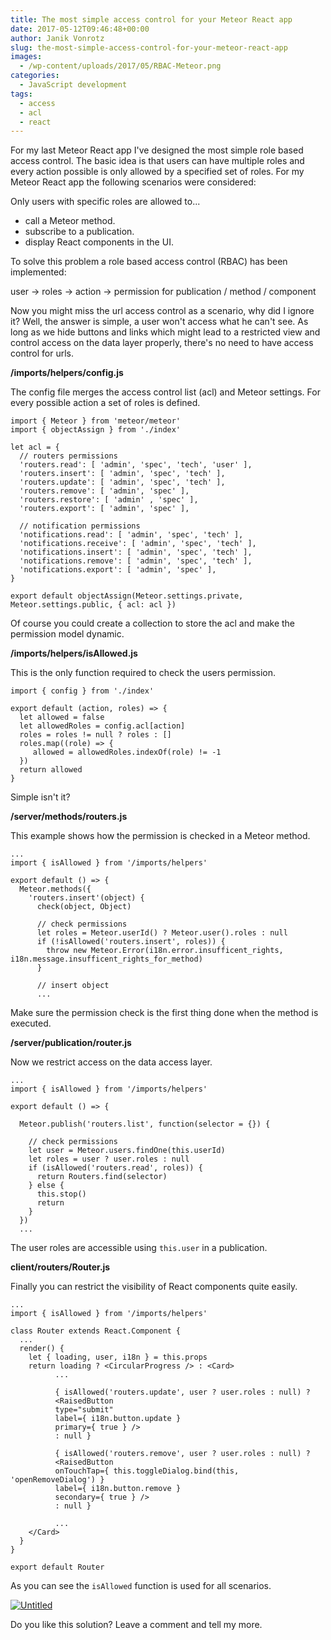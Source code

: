 ```yaml
---
title: The most simple access control for your Meteor React app
date: 2017-05-12T09:46:48+00:00
author: Janik Vonrotz
slug: the-most-simple-access-control-for-your-meteor-react-app
images:
  - /wp-content/uploads/2017/05/RBAC-Meteor.png
categories:
  - JavaScript development
tags:
  - access
  - acl
  - react
---
```

For my last Meteor React app I've designed the most simple role based access control. The basic idea is that users can have multiple roles and every action possible is only allowed by a specified set of roles. For my Meteor React app the following scenarios were considered: 
<!--more-->

Only users with specific roles are allowed to...

 * call a Meteor method.
 * subscribe to a publication.
 * display React components in the UI.

To solve this problem a role based access control (RBAC) has been implemented:

user -> roles -> action -> permission for publication / method / component

Now you might miss the url access control as a scenario, why did I ignore it? Well, the answer is simple, a user won't access what he can't see. As long as we hide buttons and links which might lead to a restricted view and control access on the data layer properly, there's no need to have access control for urls.

**/imports/helpers/config.js**

The config file merges the access control list (acl) and Meteor settings. For every possible action a set of roles is defined.

```
import { Meteor } from 'meteor/meteor'
import { objectAssign } from './index'

let acl = {
  // routers permissions
  'routers.read': [ 'admin', 'spec', 'tech', 'user' ],
  'routers.insert': [ 'admin', 'spec', 'tech' ],
  'routers.update': [ 'admin', 'spec', 'tech' ],
  'routers.remove': [ 'admin', 'spec' ],
  'routers.restore': [ 'admin' , 'spec' ],
  'routers.export': [ 'admin', 'spec' ],

  // notification permissions
  'notifications.read': [ 'admin', 'spec', 'tech' ],
  'notifications.receive': [ 'admin', 'spec', 'tech' ],
  'notifications.insert': [ 'admin', 'spec', 'tech' ],
  'notifications.remove': [ 'admin', 'spec', 'tech' ],
  'notifications.export': [ 'admin', 'spec' ],
}

export default objectAssign(Meteor.settings.private, Meteor.settings.public, { acl: acl })
```

Of course you could create a collection to store the acl and make the permission model dynamic.

**/imports/helpers/isAllowed.js**

This is the only function required to check the users permission.

```
import { config } from './index'

export default (action, roles) => {
  let allowed = false
  let allowedRoles = config.acl[action]
  roles = roles != null ? roles : []
  roles.map((role) => {
     allowed = allowedRoles.indexOf(role) != -1
  })
  return allowed
}
```

Simple isn't it?

**/server/methods/routers.js**

This example shows how the permission is checked in a Meteor method.

```
...
import { isAllowed } from '/imports/helpers'

export default () => {
  Meteor.methods({
    'routers.insert'(object) {
      check(object, Object)

      // check permissions
      let roles = Meteor.userId() ? Meteor.user().roles : null
      if (!isAllowed('routers.insert', roles)) {
        throw new Meteor.Error(i18n.error.insufficent_rights, i18n.message.insufficent_rights_for_method)
      }

      // insert object
      ...
```

Make sure the permission check is the first thing done when the method is executed.

**/server/publication/router.js**

Now we restrict access on the data access layer.

```
...
import { isAllowed } from '/imports/helpers'

export default () => {

  Meteor.publish('routers.list', function(selector = {}) {

    // check permissions
    let user = Meteor.users.findOne(this.userId)
    let roles = user ? user.roles : null
    if (isAllowed('routers.read', roles)) {
      return Routers.find(selector)
    } else {
      this.stop()
      return
    }
  })
  ...
```

The user roles are accessible using `this.user` in a publication.

**client/routers/Router.js**

Finally you can restrict the visibility of React components quite easily.

```
...
import { isAllowed } from '/imports/helpers'

class Router extends React.Component {
  ...
  render() {
    let { loading, user, i18n } = this.props
    return loading ? <CircularProgress /> : <Card>
          ...

          { isAllowed('routers.update', user ? user.roles : null) ?
          <RaisedButton
          type="submit"
          label={ i18n.button.update }
          primary={ true } />
          : null }

          { isAllowed('routers.remove', user ? user.roles : null) ?
          <RaisedButton
          onTouchTap={ this.toggleDialog.bind(this, 'openRemoveDialog') }
          label={ i18n.button.remove }
          secondary={ true } />
          : null }

          ...
    </Card>
  }
}

export default Router
```

As you can see the `isAllowed` function is used for all scenarios.

[![Untitled](/wp-content/uploads/2017/05/Meteor-React-component-access-control.gif)](/wp-content/uploads/2017/05/Meteor-React-component-access-control.gif)

Do you like this solution? Leave a comment and tell my more.

